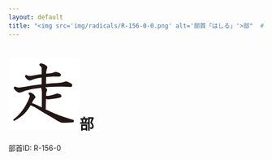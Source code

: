 ```yaml
---
layout: default
title: "<img src='img/radicals/R-156-0-0.png' alt='部首「はしる」'>部"  # glyphをタイトルに使用
---
```


# <img src='img/radicals/R-156-0-0.png' alt='部首「はしる」'>部
部首ID: R-156-0
